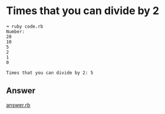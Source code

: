 # Times that you can divide by 2

```
➜ ruby code.rb
Number:
20
10
5
2
1
0

Times that you can divide by 2: 5
```

## Answer

[answer.rb](answer.rb)
